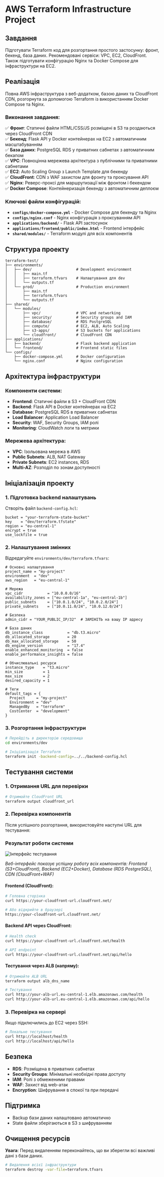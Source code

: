 # AWS Terraform Infrastructure Project

## Завдання
Підготувати Terraform код для розгортання простого застосунку: фронт, бекенд, база даних. Рекомендовані сервіси: VPC, EC2, CloudFront. Також підготувати конфігурацію Nginx та Docker Compose для інфраструктури на EC2.

## Реалізація
Повна AWS інфраструктура з веб-додатком, базою даних та CloudFront CDN, розгорнута за допомогою Terraform із використанням Docker Compose та Nginx.

### Виконання завдання:
✅ **Фронт**: Статичні файли HTML/CSS/JS розміщені в S3 та роздаються через CloudFront CDN  
✅ **Бекенд**: Flask API у Docker контейнерах на EC2 з автоматичним масштабуванням  
✅ **База даних**: PostgreSQL RDS у приватних сабнетах з автоматичним бекапом  
✅ **VPC**: Повноцінна мережева архітектура з публічними та приватними сабнетами  
✅ **EC2**: Auto Scaling Group з Launch Template для бекенду  
✅ **CloudFront**: CDN з WAF захистом для фронту та проксування API  
✅ **Nginx**: Реверс-проксі для маршрутизації між фронтом і бекендом  
✅ **Docker Compose**: Контейнеризація бекенду з автоматичним деплоєм

### Ключові файли конфігурацій:
- **`configs/docker-compose.yml`** - Docker Compose для бекенду та Nginx
- **`configs/nginx.conf`** - Nginx конфігурація з проксуванням API
- **`applications/backend/`** - Flask API застосунок
- **`applications/frontend/public/index.html`** - Frontend інтерфейс
- **`shared/modules/`** - Terraform модулі для всіх компонентів

## Структура проекту

```
terraform-test/
├── environments/
│   ├── dev/                    # Development environment
│   │   ├── main.tf
│   │   ├── terraform.tfvars    # Налаштування для dev
│   │   └── outputs.tf
│   └── prod/                   # Production environment
│       ├── main.tf
│       ├── terraform.tfvars
│       └── outputs.tf
├── shared/
│   └── modules/
│       ├── vpc/                # VPC and networking
│       ├── security/           # Security groups and IAM
│       ├── database/           # RDS PostgreSQL
│       ├── compute/            # EC2, ALB, Auto Scaling
│       ├── s3-apps/            # S3 buckets for applications
│       └── cloudfront/         # CloudFront CDN
├── applications/
│   ├── backend/                # Flask backend application
│   └── frontend/               # Frontend static files
└── configs/
    ├── docker-compose.yml      # Docker configuration
    └── nginx.conf              # Nginx configuration
```

## Архітектура інфраструктури

### Компоненти системи:
- **Frontend**: Статичні файли в S3 + CloudFront CDN
- **Backend**: Flask API в Docker контейнерах на EC2
- **Database**: PostgreSQL RDS в приватних сабнетах
- **Load Balancer**: Application Load Balancer
- **Security**: WAF, Security Groups, IAM ролі
- **Monitoring**: CloudWatch логи та метрики

### Мережева архітектура:
- **VPC**: Ізольована мережа в AWS
- **Public Subnets**: ALB, NAT Gateway
- **Private Subnets**: EC2 instances, RDS
- **Multi-AZ**: Розподіл по зонам доступності

## Ініціалізація проекту

### 1. Підготовка backend налаштувань

Створіть файл `backend-config.hcl`:
```hcl
bucket = "your-terraform-state-bucket"
key    = "dev/terraform.tfstate"
region = "eu-central-1"
encrypt = true
use_lockfile = true
```

### 2. Налаштування змінних

Відредагуйте `environments/dev/terraform.tfvars`:
```hcl
# Основні налаштування
project_name = "my-project"
environment  = "dev"
aws_region   = "eu-central-1"

# Мережа
vpc_cidr           = "10.0.0.0/16"
availability_zones = ["eu-central-1a", "eu-central-1b"]
public_subnets     = ["10.0.1.0/24", "10.0.2.0/24"]
private_subnets    = ["10.0.11.0/24", "10.0.12.0/24"]

# Безпека
admin_cidr = "YOUR_PUBLIC_IP/32"  # ЗАМІНІТЬ на вашу IP адресу

# База даних
db_instance_class           = "db.t3.micro"
db_allocated_storage        = 20
db_max_allocated_storage    = 50
db_engine_version           = "17.4"
enable_enhanced_monitoring  = false
enable_performance_insights = false

# Обчислювальні ресурси
instance_type    = "t3.micro"
min_size         = 1
max_size         = 2
desired_capacity = 1

# Теги
default_tags = {
  Project     = "my-project"
  Environment = "dev"
  ManagedBy   = "terraform"
  CostCenter  = "development"
}
```

### 3. Розгортання інфраструктури

```bash
# Перейдіть в директорію середовища
cd environments/dev

# Ініціалізація Terraform
terraform init -backend-config=../../backend-config.hcl

```

## Тестування системи

### 1. Отримання URL для перевірки

```bash
# Отримайте CloudFront URL
terraform output cloudfront_url
```

### 2. Перевірка компонентів

Після успішного розгортання, використовуйте наступні URL для тестування:

### Результат роботи системи

![Інтерфейс тестування](screenshots/frontend-example.png)

*Веб-інтерфейс показує успішну роботу всіх компонентів: Frontend (S3+CloudFront), Backend (EC2+Docker), Database (RDS PostgreSQL), CDN (CloudFront+WAF)*

#### Frontend (CloudFront):
```bash
# Головна сторінка
curl https://your-cloudfront-url.cloudfront.net/

# Або відкрийте в браузері
https://your-cloudfront-url.cloudfront.net/
```

#### Backend API через CloudFront:
```bash
# Health check
curl https://your-cloudfront-url.cloudfront.net/health

# API endpoint
curl https://your-cloudfront-url.cloudfront.net/api/hello

```

#### Тестування через ALB (напряму):
```bash
# Отримайте ALB URL
terraform output alb_dns_name

# Тестування
curl http://your-alb-url.eu-central-1.elb.amazonaws.com/health
curl http://your-alb-url.eu-central-1.elb.amazonaws.com/api/hello
```

### 3. Перевірка на сервері

Якщо підключились до EC2 через SSH:
```bash
# Локальне тестування
curl http://localhost/health
curl http://localhost/api/hello

```

## Безпека

- **RDS**: Розміщена в приватних сабнетах
- **Security Groups**: Мінімальні необхідні права доступу
- **IAM**: Ролі з обмеженими правами
- **WAF**: Захист від web-атак
- **Encryption**: Шифрування в спокої та при передачі

## Підтримка

- Backup бази даних налаштовано автоматично
- State файли зберігаються в S3 з шифруванням

## Очищення ресурсів
 
**Увага**: Перед видаленням переконайтесь, що ви зберегли всі важливі дані з бази даних.

```bash
# Видалення всієї інфраструктури
terraform destroy -var-file=terraform.tfvars
```


